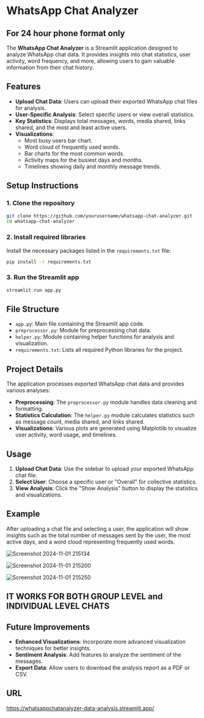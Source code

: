 # WhatsApp Chat Analyzer
## For 24 hour phone format only

The **WhatsApp Chat Analyzer** is a Streamlit application designed to analyze WhatsApp chat data. It provides insights into chat statistics, user activity, word frequency, and more, allowing users to gain valuable information from their chat history.

## Features

- **Upload Chat Data**: Users can upload their exported WhatsApp chat files for analysis.
- **User-Specific Analysis**: Select specific users or view overall statistics.
- **Key Statistics**: Displays total messages, words, media shared, links shared, and the most and least active users.
- **Visualizations**:
  - Most busy users bar chart.
  - Word cloud of frequently used words.
  - Bar charts for the most common words.
  - Activity maps for the busiest days and months.
  - Timelines showing daily and monthly message trends.


## Setup Instructions

### 1. Clone the repository

```bash
git clone https://github.com/yourusername/whatsapp-chat-analyzer.git
cd whatsapp-chat-analyzer
```

### 2. Install required libraries

Install the necessary packages listed in the `requirements.txt` file:

```bash
pip install -r requirements.txt
```

### 3. Run the Streamlit app

```bash
streamlit run app.py
```

## File Structure

- `app.py`: Main file containing the Streamlit app code.
- `preprocessor.py`: Module for preprocessing chat data.
- `helper.py`: Module containing helper functions for analysis and visualization.
- `requirements.txt`: Lists all required Python libraries for the project.

## Project Details

The application processes exported WhatsApp chat data and provides various analyses:

- **Preprocessing**: The `preprocessor.py` module handles data cleaning and formatting.
- **Statistics Calculation**: The `helper.py` module calculates statistics such as message count, media shared, and links shared.
- **Visualizations**: Various plots are generated using Matplotlib to visualize user activity, word usage, and timelines.

## Usage

1. **Upload Chat Data**: Use the sidebar to upload your exported WhatsApp chat file.
2. **Select User**: Choose a specific user or "Overall" for collective statistics.
3. **View Analysis**: Click the "Show Analysis" button to display the statistics and visualizations.

## Example

After uploading a chat file and selecting a user, the application will show insights such as the total number of messages sent by the user, the most active days, and a word cloud representing frequently used words.

![Screenshot 2024-11-01 215134](https://github.com/user-attachments/assets/6887683b-940b-48a7-9d4b-3a10a04c1bcc)

![Screenshot 2024-11-01 215200](https://github.com/user-attachments/assets/af568865-daff-4f78-87ca-115ace5a70e1)

![Screenshot 2024-11-01 215250](https://github.com/user-attachments/assets/2cf06467-d9fc-4d48-b2bb-7557d8fc3f2e)


## IT WORKS FOR BOTH GROUP LEVEL and INDIVIDUAL LEVEL CHATS



## Future Improvements

- **Enhanced Visualizations**: Incorporate more advanced visualization techniques for better insights.
- **Sentiment Analysis**: Add features to analyze the sentiment of the messages.
- **Export Data**: Allow users to download the analysis report as a PDF or CSV.

## URL
https://whatsappchatanalyzer-data-analysis.streamlit.app/
